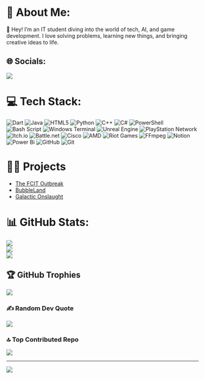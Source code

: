 # 💫 About Me:
👋 Hey! I’m an IT student diving into the world of tech, AI, and game development. I love solving problems, learning new things, and bringing creative ideas to life.


## 🌐 Socials:
 [![](https://img.shields.io/badge/X-black.svg?logo=X&logoColor=white)](https://x.com/M7mdIT7) 

# 💻 Tech Stack:
![Dart](https://img.shields.io/badge/dart-%230175C2.svg?style=for-the-badge&logo=dart&logoColor=white) ![Java](https://img.shields.io/badge/java-%23ED8B00.svg?style=for-the-badge&logo=openjdk&logoColor=white) ![HTML5](https://img.shields.io/badge/html5-%23E34F26.svg?style=for-the-badge&logo=html5&logoColor=white) ![Python](https://img.shields.io/badge/python-3670A0?style=for-the-badge&logo=python&logoColor=ffdd54) ![C++](https://img.shields.io/badge/c++-%2300599C.svg?style=for-the-badge&logo=c%2B%2B&logoColor=white) ![C#](https://img.shields.io/badge/c%23-%23239120.svg?style=for-the-badge&logo=csharp&logoColor=white) ![PowerShell](https://img.shields.io/badge/PowerShell-%235391FE.svg?style=for-the-badge&logo=powershell&logoColor=white) ![Bash Script](https://img.shields.io/badge/bash_script-%23121011.svg?style=for-the-badge&logo=gnu-bash&logoColor=white) ![Windows Terminal](https://img.shields.io/badge/Windows%20Terminal-%234D4D4D.svg?style=for-the-badge&logo=windows-terminal&logoColor=white) ![Unreal Engine](https://img.shields.io/badge/unrealengine-%23313131.svg?style=for-the-badge&logo=unrealengine&logoColor=white) ![PlayStation Network](https://img.shields.io/badge/PSN-%230070D1.svg?style=for-the-badge&logo=Playstation&logoColor=white) ![Itch.io](https://img.shields.io/badge/Itch-%23FF0B34.svg?style=for-the-badge&logo=Itch.io&logoColor=white) ![Battle.net](https://img.shields.io/badge/battle.net-%2300AEFF.svg?style=for-the-badge&logo=battle.net&logoColor=white) ![Cisco](https://img.shields.io/badge/cisco-%23049fd9.svg?style=for-the-badge&logo=cisco&logoColor=black) ![AMD](https://img.shields.io/badge/AMD-%23000000.svg?style=for-the-badge&logo=amd&logoColor=white) ![Riot Games](https://img.shields.io/badge/riotgames-D32936.svg?style=for-the-badge&logo=riotgames&logoColor=white) ![FFmpeg](https://shields.io/badge/FFmpeg-%23171717.svg?logo=ffmpeg&style=for-the-badge&labelColor=171717&logoColor=5cb85c) ![Notion](https://img.shields.io/badge/Notion-%23000000.svg?style=for-the-badge&logo=notion&logoColor=white) ![Power Bi](https://img.shields.io/badge/power_bi-F2C811?style=for-the-badge&logo=powerbi&logoColor=black) ![GitHub](https://img.shields.io/badge/github-%23121011.svg?style=for-the-badge&logo=github&logoColor=white) ![Git](https://img.shields.io/badge/git-%23F05033.svg?style=for-the-badge&logo=git&logoColor=white)
# 👨‍💻 Projects
- [The FCIT Outbreak](https://drive.google.com/file/d/1_DIM-kV0otACt6xFn2-nj48rvsDNBZh3/view?usp=drive_link)
- [BubbleLand](https://drive.google.com/file/d/1UTGAGq2gNe4K_FFboduSC02ZXoEXs95b/view?usp=sharing)
- [Galactic Onslaught](https://mohammed-alharbi.itch.io/galactic-onslaught)
# 📊 GitHub Stats:
![](https://github-readme-stats.vercel.app/api?username=M7med7&theme=dark&hide_border=false&include_all_commits=false&count_private=false)<br/>
![](https://github-readme-streak-stats.herokuapp.com/?user=M7med7&theme=dark&hide_border=false)<br/>
![](https://github-readme-stats.vercel.app/api/top-langs/?username=M7med7&theme=dark&hide_border=false&include_all_commits=false&count_private=false&layout=compact)

## 🏆 GitHub Trophies
![](https://github-profile-trophy.vercel.app/?username=M7med7&theme=radical&no-frame=false&no-bg=true&margin-w=4)

### ✍️ Random Dev Quote
![](https://quotes-github-readme.vercel.app/api?type=horizontal&theme=radical)

### 🔝 Top Contributed Repo
![](https://github-contributor-stats.vercel.app/api?username=M7med7&limit=5&theme=dark&combine_all_yearly_contributions=true)

---
[![](https://visitcount.itsvg.in/api?id=M7med7&icon=0&color=0)](https://visitcount.itsvg.in)
